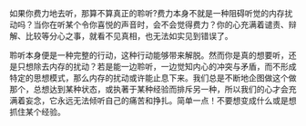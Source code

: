 如果你费力地去听，那算不算真正的聆听?费力本身不就是一种阻碍听觉的内存扰动吗？当你在听某个令你喜悦的声音时，会不会觉得费力？你的心充满着谴责、辩解、比较等分心之事，就看不见真相，也无法如实见到错误了。

聆听本身便是一种完整的行动，这种行动能够带来解脱。然而你是真的想要听，还是只想除去内存的扰动？若是能一边聆听，一边觉知内心的冲突与矛盾，而不形成特定的思想模式，那么内存的扰动或许能止息下来。我们总是不断地企图做这个做那个，总想达到某种状态，或执著于某种经验而排斥另一种，所以我们的心才会充满着妄念，它永远无法倾听自己的痛苦和挣扎。简单一点！不要想变成什么或是想抓住某个经验。
